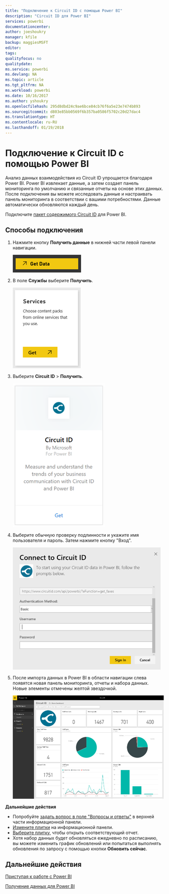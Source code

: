 ```yaml
---
title: "Подключение к Circuit ID с помощью Power BI"
description: "Circuit ID для Power BI"
services: powerbi
documentationcenter: 
author: joeshoukry
manager: kfile
backup: maggiesMSFT
editor: 
tags: 
qualityfocus: no
qualitydate: 
ms.service: powerbi
ms.devlang: NA
ms.topic: article
ms.tgt_pltfrm: NA
ms.workload: powerbi
ms.date: 10/16/2017
ms.author: yshoukry
ms.openlocfilehash: 295d8dbd24c9ae6bce84cb76f6a5e23e7474b893
ms.sourcegitcommit: d803e85bb0569f6b357ba0586f5702c20d27dac4
ms.translationtype: HT
ms.contentlocale: ru-RU
ms.lasthandoff: 01/19/2018
---
```

# <a name="connect-to-circuit-id-with-power-bi"></a>Подключение к Circuit ID с помощью Power BI
Анализ данных взаимодействия из Circuit ID упрощается благодаря Power BI. Power BI извлекает данные, а затем создает панель мониторинга по умолчанию и связанные отчеты на основе этих данных. После подключения вы можете исследовать данные и настраивать панель мониторинга в соответствии с вашими потребностями. Данные автоматически обновляются каждый день.

Подключите [пакет содержимого Circuit ID](https://app.powerbi.com/getdata/services/circuitid) для Power BI.

## <a name="how-to-connect"></a>Способы подключения
1. Нажмите кнопку **Получить данные** в нижней части левой панели навигации.
   
    ![](media/service-connect-to-circuit-id/getdata.png)
2. В поле **Службы** выберите **Получить**.
   
    ![](media/service-connect-to-circuit-id/services.png)
3. Выберите **Circuit ID** \> **Получить**.
   
    ![](media/service-connect-to-circuit-id/circuitid.png)
4. Выберите обычную проверку подлинности и укажите имя пользователя и пароль. Затем нажмите кнопку "Вход".
   
    ![](media/service-connect-to-circuit-id/circuitid_login.png)
5. После импорта данных в Power BI в области навигации слева появятся новая панель мониторинга, отчеты и набора данных. Новые элементы отмечены желтой звездочкой.
   
    ![](media/service-connect-to-circuit-id/circuitid_dashboard_chrome.png)

**Дальнейшие действия**

* Попробуйте [задать вопрос в поле "Вопросы и ответы"](power-bi-q-and-a.md) в верхней части информационной панели.
* [Измените плитки](service-dashboard-edit-tile.md) на информационной панели.
* [Выберите плитку](service-dashboard-tiles.md), чтобы открыть соответствующий отчет.
* Хотя набор данных будет обновляться ежедневно по расписанию, вы можете изменить график обновлений или попытаться выполнять обновления по запросу с помощью кнопки **Обновить сейчас**.

## <a name="next-steps"></a>Дальнейшие действия
[Приступая к работе с Power BI](service-get-started.md)

[Получение данных для Power BI](service-get-data.md)


